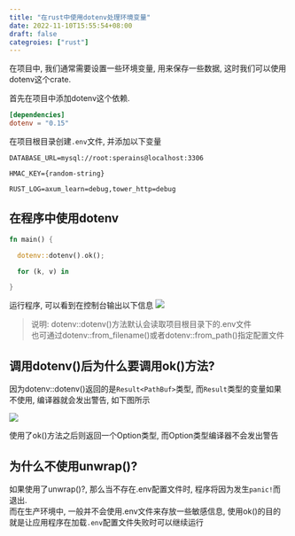 ```yaml
---
title: "在rust中使用dotenv处理环境变量"
date: 2022-11-10T15:55:54+08:00
draft: false
categroies: ["rust"]
---
```




在项目中, 我们通常需要设置一些环境变量, 用来保存一些数据, 这时我们可以使用dotenv这个crate.

首先在项目中添加dotenv这个依赖.
```toml
[dependencies]
dotenv = "0.15"
```

在项目根目录创建`.env`文件, 并添加以下变量
```env
DATABASE_URL=mysql://root:sperains@localhost:3306

HMAC_KEY={random-string}

RUST_LOG=axum_learn=debug,tower_http=debug
```



## 在程序中使用dotenv

```rust
fn main() {

  dotenv::dotenv().ok();

  for (k, v) in 

}
```
运行程序, 可以看到在控制台输出以下信息
![](/posts/rust/images/1668071387826.jpg)


> 说明:
> dotenv::dotenv()方法默认会读取项目根目录下的.env文件 <br>
> 也可通过dotenv::from_filename()或者dotenv::from_path()指定配置文件


## 调用dotenv()后为什么要调用ok()方法?

因为dotenv::dotenv()返回的是`Result<PathBuf>`类型, 而`Result`类型的变量如果不使用, 编译器就会发出警告, 如下图所示

![](/posts/rust/images/2022-11-10-17-22-20.png)

使用了ok()方法之后则返回一个Option类型, 而Option类型编译器不会发出警告


## 为什么不使用unwrap()?
如果使用了unwrap()?, 那么当不存在.env配置文件时, 程序将因为发生`panic!`而退出.<br>
而在生产环境中, 一般并不会使用.env文件来存放一些敏感信息, 使用ok()的目的就是让应用程序在加载`.env`配置文件失败时可以继续运行